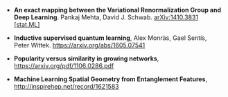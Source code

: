 
* **An exact mapping between the Variational Renormalization Group and Deep Learning**. Pankaj Mehta, David J. Schwab. [arXiv:1410.3831 [stat.ML]](https://arxiv.org/abs/1410.3831)
  
* **Inductive supervised quantum learning**, Alex Monràs, Gael Sentís, Peter Wittek. https://arxiv.org/abs/1605.07541

* **Popularity versus similarity in growing networks**, https://arxiv.org/pdf/1106.0286.pdf

* **Machine Learning Spatial Geometry from Entanglement Features**, http://inspirehep.net/record/1621583
